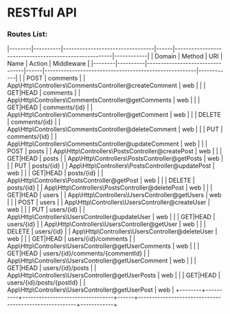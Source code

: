 # RESTful API

### Routes List:

|--------|----------|---------------------------------|------|-------------------------------------------------------|------------|
| Domain | Method   | URI                             | Name | Action                                                | Middleware |
|--------|----------|---------------------------------|------|-------------------------------------------------------|------------|
|        | POST     | comments                        |      | App\Http\Controllers\CommentsController@createComment | web        |
|        | GET|HEAD | comments                        |      | App\Http\Controllers\CommentsController@getComments   | web        |
|        | GET|HEAD | comments/{id}                   |      | App\Http\Controllers\CommentsController@getComment    | web        |
|        | DELETE   | comments/{id}                   |      | App\Http\Controllers\CommentsController@deleteComment | web        |
|        | PUT      | comments/{id}                   |      | App\Http\Controllers\CommentsController@updateComment | web        |
|        | POST     | posts                           |      | App\Http\Controllers\PostsController@createPost       | web        |
|        | GET|HEAD | posts                           |      | App\Http\Controllers\PostsController@getPosts         | web        |
|        | PUT      | posts/{id}                      |      | App\Http\Controllers\PostsController@updatePost       | web        |
|        | GET|HEAD | posts/{id}                      |      | App\Http\Controllers\PostsController@getPost          | web        |
|        | DELETE   | posts/{id}                      |      | App\Http\Controllers\PostsController@deletePost       | web        |
|        | GET|HEAD | users                           |      | App\Http\Controllers\UsersController@getUsers         | web        |
|        | POST     | users                           |      | App\Http\Controllers\UsersController@createUser       | web        |
|        | PUT      | users/{id}                      |      | App\Http\Controllers\UsersController@updateUser       | web        |
|        | GET|HEAD | users/{id}                      |      | App\Http\Controllers\UsersController@getUser          | web        |
|        | DELETE   | users/{id}                      |      | App\Http\Controllers\UsersController@deleteUser       | web        |
|        | GET|HEAD | users/{id}/comments             |      | App\Http\Controllers\UsersController@getUserComments  | web        |
|        | GET|HEAD | users/{id}/comments/{commentId} |      | App\Http\Controllers\UsersController@getUserComment   | web        |
|        | GET|HEAD | users/{id}/posts                |      | App\Http\Controllers\UsersController@getUserPosts     | web        |
|        | GET|HEAD | users/{id}/posts/{postId}       |      | App\Http\Controllers\UsersController@getUserPost      | web        |
+--------+----------+---------------------------------+------+-------------------------------------------------------+------------+
